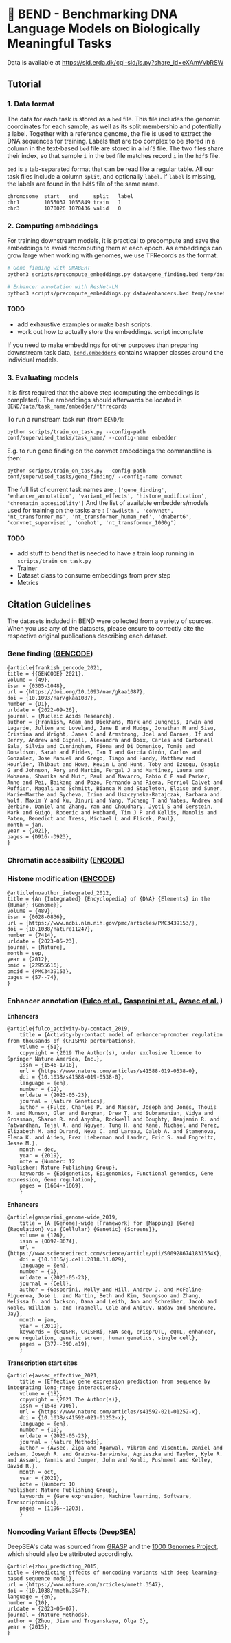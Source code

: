 # 🧬 BEND  - **Ben**chmarking **D**NA Language Models on Biologically Meaningful Tasks


Data is available at https://sid.erda.dk/cgi-sid/ls.py?share_id=eXAmVvbRSW


## Tutorial

### 1. Data format

The data for each task is stored as a `bed` file. This file includes the genomic coordinates for each sample, as well as its split membership and potentially a label. Together with a reference genome, the file is used to extract the DNA sequences for training. Labels that are too complex to be stored in a column in the text-based `bed` file are stored in a `hdf5` file. The two files share their index, so that sample `i` in the `bed` file matches record `i` in the `hdf5` file.


`bed` is a tab-separated format that can be read like a regular table. All our task files include a column `split`, and optionally `label`. If `label` is missing, the labels are found in the `hdf5` file of the same name.
```
chromosome	start	end     split	label
chr1	    1055037	1055849	train	1
chr3	    1070026	1070436	valid	0
```


### 2. Computing embeddings

For training downstream models, it is practical to precompute and save the embeddings to avoid recomputing them at each epoch. As embeddings can grow large when working with genomes, we use TFRecords as the format.
```sh
# Gene finding with DNABERT
python3 scripts/precompute_embeddings.py data/gene_finding.bed temp/dnabert_gene_finding/ dnabert checkpoints/dnabert data/GRCh38.primary_assembly.genome.fa --kmer 6

# Enhancer annotation with ResNet-LM
python3 scripts/precompute_embeddings.py data/enhancers.bed temp/resnetlm_enhancers checkpoints/resnetlm data/GRCh38.primary_assembly.genome.fa checkpoints/tokenizer_bare 
```
#### TODO 
- add exhaustive examples or make bash scripts.
- work out how to actually store the embeddings. script incomplete


If you need to make embeddings for other purposes than preparing downstream task data, [`bend.embedders`](bend/utils/embedders.py) contains wrapper classes around the individual models.


### 3. Evaluating models
It is first required that the above step (computing the embeddings is completed).
The embeddings should afterwards be located in ```BEND/data/task_name/embedder/*tfrecords```

To run a runstream task run (from ```BEND/```):
```
python scripts/train_on_task.py --config-path conf/supervised_tasks/task_name/ --config-name embedder
```
E.g. to run gene finding on the convnet embeddings the commandline is then:
```
python scripts/train_on_task.py --config-path conf/supervised_tasks/gene_finding/ --config-name convnet
```
The full list of current task names are : ```['gene_finding', 'enhancer_annotation', 'variant_effects', 'histone_modification', 'chromatin_accesibility']```
And the list of available embedders/models used for training on the tasks are : ```['awdlstm', 'convnet', 'nt_transformer_ms', 'nt_transformer_human_ref', 'dnabert6', 'convnet_supervised', 'onehot', 'nt_transformer_1000g']```
 
#### TODO

- add stuff to bend that is needed to have a train loop running in `scripts/train_on_task.py`
- Trainer
- Dataset class to consume embeddings from prev step
- Metrics

## Citation Guidelines

The datasets included in BEND were collected from a variety of sources. When you use any of the datasets, please ensure to correctly cite the respective original publications describing each dataset.

### Gene finding ([GENCODE](https://www.gencodegenes.org/))

    @article{frankish_gencode_2021,
	title = {{GENCODE} 2021},
	volume = {49},
	issn = {0305-1048},
	url = {https://doi.org/10.1093/nar/gkaa1087},
	doi = {10.1093/nar/gkaa1087},
	number = {D1},
	urldate = {2022-09-26},
	journal = {Nucleic Acids Research},
	author = {Frankish, Adam and Diekhans, Mark and Jungreis, Irwin and Lagarde, Julien and Loveland, Jane E and Mudge, Jonathan M and Sisu, Cristina and Wright, James C and Armstrong, Joel and Barnes, If and Berry, Andrew and Bignell, Alexandra and Boix, Carles and Carbonell Sala, Silvia and Cunningham, Fiona and Di Domenico, Tomás and Donaldson, Sarah and Fiddes, Ian T and García Girón, Carlos and Gonzalez, Jose Manuel and Grego, Tiago and Hardy, Matthew and Hourlier, Thibaut and Howe, Kevin L and Hunt, Toby and Izuogu, Osagie G and Johnson, Rory and Martin, Fergal J and Martínez, Laura and Mohanan, Shamika and Muir, Paul and Navarro, Fabio C P and Parker, Anne and Pei, Baikang and Pozo, Fernando and Riera, Ferriol Calvet and Ruffier, Magali and Schmitt, Bianca M and Stapleton, Eloise and Suner, Marie-Marthe and Sycheva, Irina and Uszczynska-Ratajczak, Barbara and Wolf, Maxim Y and Xu, Jinuri and Yang, Yucheng T and Yates, Andrew and Zerbino, Daniel and Zhang, Yan and Choudhary, Jyoti S and Gerstein, Mark and Guigó, Roderic and Hubbard, Tim J P and Kellis, Manolis and Paten, Benedict and Tress, Michael L and Flicek, Paul},
	month = jan,
	year = {2021},
	pages = {D916--D923},
    }

### Chromatin accessibility ([ENCODE](https://www.encodeproject.org/))
### Histone modification ([ENCODE](https://www.encodeproject.org/))

    @article{noauthor_integrated_2012,
	title = {An {Integrated} {Encyclopedia} of {DNA} {Elements} in the {Human} {Genome}},
	volume = {489},
	issn = {0028-0836},
	url = {https://www.ncbi.nlm.nih.gov/pmc/articles/PMC3439153/},
	doi = {10.1038/nature11247},
	number = {7414},
	urldate = {2023-05-23},
	journal = {Nature},
	month = sep,
	year = {2012},
	pmid = {22955616},
	pmcid = {PMC3439153},
	pages = {57--74},
    }


### Enhancer annotation ([Fulco et al.](https://www.nature.com/articles/s41588-019-0538-0), [Gasperini et al.](https://www.sciencedirect.com/science/article/pii/S009286741831554X), [Avsec et al.](https://www.nature.com/articles/s41592-021-01252-x) )

**Enhancers**

    @article{fulco_activity-by-contact_2019,
        title = {Activity-by-contact model of enhancer–promoter regulation from thousands of {CRISPR} perturbations},
        volume = {51},
        copyright = {2019 The Author(s), under exclusive licence to Springer Nature America, Inc.},
        issn = {1546-1718},
        url = {https://www.nature.com/articles/s41588-019-0538-0},
        doi = {10.1038/s41588-019-0538-0},
        language = {en},
        number = {12},
        urldate = {2023-05-23},
        journal = {Nature Genetics},
        author = {Fulco, Charles P. and Nasser, Joseph and Jones, Thouis R. and Munson, Glen and Bergman, Drew T. and Subramanian, Vidya and Grossman, Sharon R. and Anyoha, Rockwell and Doughty, Benjamin R. and Patwardhan, Tejal A. and Nguyen, Tung H. and Kane, Michael and Perez, Elizabeth M. and Durand, Neva C. and Lareau, Caleb A. and Stamenova, Elena K. and Aiden, Erez Lieberman and Lander, Eric S. and Engreitz, Jesse M.},
        month = dec,
        year = {2019},
        note = {Number: 12
    Publisher: Nature Publishing Group},
        keywords = {Epigenetics, Epigenomics, Functional genomics, Gene expression, Gene regulation},
        pages = {1664--1669},
        }

**Enhancers**

    @article{gasperini_genome-wide_2019,
        title = {A {Genome}-wide {Framework} for {Mapping} {Gene} {Regulation} via {Cellular} {Genetic} {Screens}},
        volume = {176},
        issn = {0092-8674},
        url = {https://www.sciencedirect.com/science/article/pii/S009286741831554X},
        doi = {10.1016/j.cell.2018.11.029},
        language = {en},
        number = {1},
        urldate = {2023-05-23},
        journal = {Cell},
        author = {Gasperini, Molly and Hill, Andrew J. and McFaline-Figueroa, José L. and Martin, Beth and Kim, Seungsoo and Zhang, Melissa D. and Jackson, Dana and Leith, Anh and Schreiber, Jacob and Noble, William S. and Trapnell, Cole and Ahituv, Nadav and Shendure, Jay},
        month = jan,
        year = {2019},
        keywords = {CRISPR, CRISPRi, RNA-seq, crisprQTL, eQTL, enhancer, gene regulation, genetic screen, human genetics, single cell},
        pages = {377--390.e19},
        }


**Transcription start sites**

    @article{avsec_effective_2021,
        title = {Effective gene expression prediction from sequence by integrating long-range interactions},
        volume = {18},
        copyright = {2021 The Author(s)},
        issn = {1548-7105},
        url = {https://www.nature.com/articles/s41592-021-01252-x},
        doi = {10.1038/s41592-021-01252-x},
        language = {en},
        number = {10},
        urldate = {2023-05-23},
        journal = {Nature Methods},
        author = {Avsec, Žiga and Agarwal, Vikram and Visentin, Daniel and Ledsam, Joseph R. and Grabska-Barwinska, Agnieszka and Taylor, Kyle R. and Assael, Yannis and Jumper, John and Kohli, Pushmeet and Kelley, David R.},
        month = oct,
        year = {2021},
        note = {Number: 10
    Publisher: Nature Publishing Group},
        keywords = {Gene expression, Machine learning, Software, Transcriptomics},
        pages = {1196--1203},
        }


### Noncoding Variant Effects ([DeepSEA](https://www.nature.com/articles/nmeth.3547))
DeepSEA's data was sourced from [GRASP](https://grasp.nhlbi.nih.gov/Overview.aspx) and the [1000 Genomes Project](https://www.internationalgenome.org/), which should also be attributed accordingly.

    @article{zhou_predicting_2015,
	title = {Predicting effects of noncoding variants with deep learning–based sequence model},
	url = {https://www.nature.com/articles/nmeth.3547},
	doi = {10.1038/nmeth.3547},
	language = {en},
	number = {10},
	urldate = {2023-06-07},
	journal = {Nature Methods},
	author = {Zhou, Jian and Troyanskaya, Olga G},
	year = {2015},
    }
